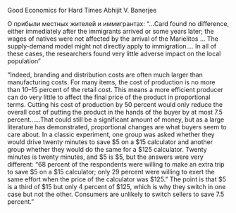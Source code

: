 Good Economics for Hard Times
Abhijit V. Banerjee

О прибыли местных жителей и иммигрантах:
“...Card found no difference, either immediately after the immigrants arrived or some years later; the wages of natives were not affected by the arrival of the Marielitos ... The supply-demand model might not directly apply to immigration.... In all of these cases, the researchers found very little adverse impact on the local population”

“Indeed, branding and distribution costs are often much larger than manufacturing costs. For many items, the cost of production is no more than 10–15 percent of the retail cost. This means a more efficient producer can do very little to affect the final price of the product in proportional terms. Cutting his cost of production by 50 percent would only reduce the overall cost of putting the product in the hands of the buyer by at most 7.5 percent......That could still be a significant amount of money, but as a large literature has demonstrated, proportional changes are what buyers seem to care about. In a classic experiment, one group was asked whether they would drive twenty minutes to save $5 on a $15 calculator and another group whether they would do the same for a $125 calculator. Twenty minutes is twenty minutes, and $5 is $5, but the answers were very different: “68 percent of the respondents were willing to make an extra trip to save $5 on a $15 calculator; only 29 percent were willing to exert the same effort when the price of the calculator was $125.” The point is that $5 is a third of $15 but only 4 percent of $125, which is why they switch in one case but not the other. Consumers are unlikely to switch sellers to save 7.5 percent.”
